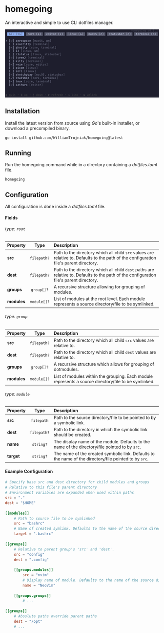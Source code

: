 # homegoing

An interactive and simple to use CLI dotfiles manager.

![homegoing graphical user interface](./homegoing.png) 

## Installation
Install the latest version from source using *Go*'s built-in installer, or download a precompiled binary.
```bash
go install github.com/WilliamTrojniak/homegoing@latest
```

## Running
Run the homegoing command while in a directory containing a *dotfiles.toml* file.
```bash
homegoing
```

## Configuration
All configuration is done inside a *dotfiles.toml* file.

#### Fields

###### type: ```root```

| Property      | Type              | Description |
| :---          | :---:             | :---        |
| **src**       | ```filepath?```   | Path to the directory which all child ```src``` values are relative to. Defaults to the path of the configuration file's parent directory. |
| **dest**      | ```filepath?```   | Path to the directory which all child ```dest``` paths are relative to. Defaults to the path of the configuration file's parent directory. |
| **groups**    | ```group[]?```    | A recursive structure allowing for grouping of modules. |
| **modules**   | ```module[]?```   | List of modules at the root level. Each module represents a source directory/file to be symlinked.


###### type: ```group``` 

| Property      | Type              | Description |
| :---          | :---:             | :---        |
| **src**       | ```filepath?```   | Path to the directory which all child ```src``` values are relative to.|
| **dest**      | ```filepath?```   | Path to the directory which all child ```dest``` values are relative to. |
| **groups**    | ```group[]?```    | A recursive structure which allows for grouping of dotmodules. |
| **modules**   | ```module[]?```   | List of modules within the grouping. Each module represents a source directory/file to be symlinked.


###### type: ```module```

| Property      | Type              | Description |
| :---          | :---:             | :---        |
| **src**       | ```filepath```    | Path to the source directory/file to be pointed to by a symbolic link. |
| **dest**      | ```filepath?```   | Path to the directory in which the symbolic link should be created. |
| **name**      | ```string?```     | The display name of the module. Defaults to the name of the directory/file pointed to by ```src```. |
| **target**    | ```string?```     | The name of the created symbolic link. Defaults to the name of the directory/file pointed to by ```src```. |

#### Example Configuration
```TOML
# Specify base src and dest directory for child modules and groups
# Relative to this file's parent directory
# Environment variables are expanded when used within paths
src = "."
dest = "$HOME"

[[modules]]
    # Path to source file to be symlinked
    src = "bashrc"
    # Name of created symlink. Defaults to the name of the source directory/file
    target = ".bashrc"
    
[[groups]]
    # Relative to parent group's 'src' and 'dest'.
    src = "config"
    dest = ".config"

    [[groups.modules]]
        src = "nvim"
        # Display name of module. Defaults to the name of the source directory/file.
        name = "NeoVim"

    [[groups.groups]]
        # ...

[[groups]]
    # Aboslute paths override parent paths
    dest = "/opt"
    # ...

```

